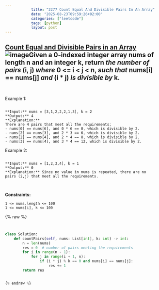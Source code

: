 ```yaml
---
            title: "2277 Count Equal And Divisible Pairs In An Array"
            date: "2025-08-23T09:59:26+02:00"
            categories: ["leetcode"]
            tags: [python]
            layout: post
---
```

            
## [Count Equal and Divisible Pairs in an Array](https://leetcode.com/problems/count-equal-and-divisible-pairs-in-an-array) ![image](https://img.shields.io/badge/Difficulty-Easy-brightgreen)Given a **0-indexed** integer array nums of length n and an integer k, return *the **number of pairs*** (i, j) *where* 0 <= i < j < n, *such that* nums[i] == nums[j] *and* (i * j) *is divisible by* k.

 

Example 1:

```

**Input:** nums = [3,1,2,2,2,1,3], k = 2
**Output:** 4
**Explanation:**
There are 4 pairs that meet all the requirements:
- nums[0] == nums[6], and 0 * 6 == 0, which is divisible by 2.
- nums[2] == nums[3], and 2 * 3 == 6, which is divisible by 2.
- nums[2] == nums[4], and 2 * 4 == 8, which is divisible by 2.
- nums[3] == nums[4], and 3 * 4 == 12, which is divisible by 2.

```

Example 2:

```

**Input:** nums = [1,2,3,4], k = 1
**Output:** 0
**Explanation:** Since no value in nums is repeated, there are no pairs (i,j) that meet all the requirements.

```

 

**Constraints:**

	1 <= nums.length <= 100
	1 <= nums[i], k <= 100

{% raw %}


```python


class Solution:
    def countPairs(self, nums: List[int], k: int) -> int:
        n = len(nums)
        res = 0  # number of pairs meeting the requirements
        for i in range(n - 1):
            for j in range(i + 1, n):
                if (i * j) % k == 0 and nums[i] == nums[j]:
                    res += 1
        return res


{% endraw %}
```
